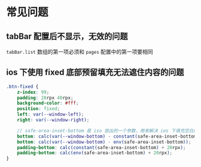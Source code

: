 # 常见问题

## tabBar 配置后不显示，无效的问题

`tabBar.list` 数组的第一项必须和 `pages` 配置中的第一项要相同

## ios 下使用 fixed 底部预留填充无法遮住内容的问题

```scss
.btn-fixed {
	z-index: 99;
	padding: 20rpx 40rpx;
	background-color: #fff;
	position: fixed;
	left: var(--window-left);
	right: var(--window-right);

	// safe-area-inset-bottom 是 iso 放出的一个参数，用来解决 ios 下填充空白的问题
	bottom: calc(var(--window-bottom) - constant(safe-area-inset-bottom));
	bottom: calc(var(--window-bottom) - env(safe-area-inset-bottom));
	padding-bottom: calc(constant(safe-area-inset-bottom) + 20rpx);
	padding-bottom: calc(env(safe-area-inset-bottom) + 20rpx);
}
```
